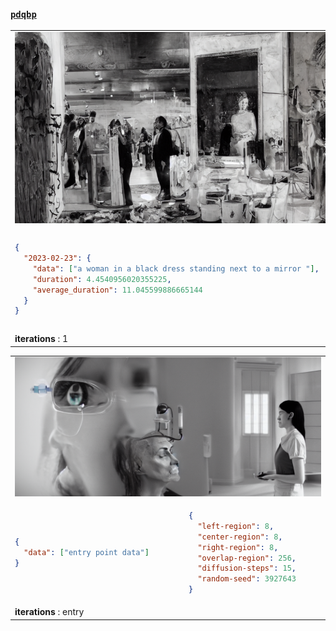 ### [`pdqbp`](/about.md)

<table><tr><td colspan="2"><img src="./images/2023-02-23_output.png"></td></tr></tr><tr colspan="2"><tr></tr><td>

```json
{
  "2023-02-23": {
    "data": ["a woman in a black dress standing next to a mirror "],
    "duration": 4.4540956020355225,
    "average_duration": 11.045599886665144
  }
}
```

</td><td>

```json
{
  "left-region": 1,
  "center-region": 1,
  "right-region": 1,
  "overlap-region": 256,
  "diffusion-steps": 50,
  "random-seed": 3822730
}
```

</td></tr><tr colspan="2"></tr></tr><td colspan="2"><b>iterations</b> : 1</td></table>
<table><tr><td colspan="2"><img src="./images/2023-02-22_output.png"></td></tr></tr><tr colspan="2"><tr></tr><td>

```json
{
  "data": ["entry point data"]
}
```

</td><td>

```json
{
  "left-region": 8,
  "center-region": 8,
  "right-region": 8,
  "overlap-region": 256,
  "diffusion-steps": 15,
  "random-seed": 3927643
}
```

</td></tr><tr colspan="2"></tr></tr><td colspan="2"><b>iterations</b> : entry</td></table>
